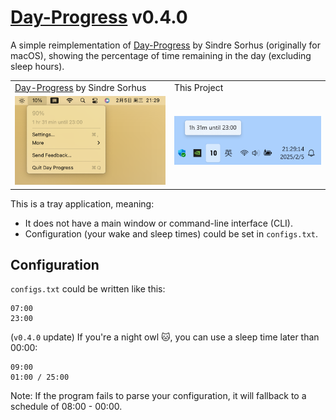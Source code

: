 # [Day-Progress](https://github.com/Somnia1337/Day-Progress) v0.4.0

A simple reimplementation of [Day-Progress](https://sindresorhus.com/day-progress) by Sindre Sorhus (originally for macOS), showing the percentage of time remaining in the day (excluding sleep hours).

<table>
  <tr>
    <td><a href="https://sindresorhus.com/day-progress">Day-Progress</a> by Sindre Sorhus</td>
    <td>This Project</td>
  </tr>
  <tr>
    <td align="center"><img src="https://github.com/Somnia1337/Day-Progress/blob/main/day-progress-on-macos_v0.4.0_1.png?raw=true" width="400px"></td>
    <td align="center"><img src="https://github.com/Somnia1337/Day-Progress/blob/main/preview_v0.4.0_1.png?raw=true" width="400px"></td>
  </tr>
</table>

This is a tray application, meaning:

- It does not have a main window or command-line interface (CLI).
- Configuration (your wake and sleep times) could be set in `configs.txt`.

## Configuration

`configs.txt` could be written like this:

```text
07:00
23:00
```

(`v0.4.0` update) If you're a night owl 🐱, you can use a sleep time later than 00:00:

```text
09:00
01:00 / 25:00
```

Note: If the program fails to parse your configuration, it will fallback to a schedule of 08:00 - 00:00.
